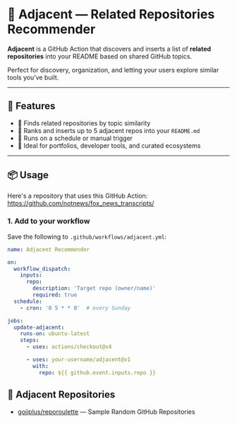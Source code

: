 # 🤝 Adjacent — Related Repositories Recommender

**Adjacent** is a GitHub Action that discovers and inserts a list of **related repositories** into your README based on shared GitHub topics.

Perfect for discovery, organization, and letting your users explore similar tools you’ve built.

---

## 🚀 Features

- 🔎 Finds related repositories by topic similarity
- 🧠 Ranks and inserts up to 5 adjacent repos into your `README.md`
- 🔄 Runs on a schedule or manual trigger
- 💬 Ideal for portfolios, developer tools, and curated ecosystems

---

## 📦 Usage

Here's a repository that uses this GitHub Action: https://github.com/notnews/fox_news_transcripts/

### 1. **Add to your workflow**

Save the following to `.github/workflows/adjacent.yml`:

```yaml
name: Adjacent Recommender

on:
  workflow_dispatch:
    inputs:
      repo:
        description: 'Target repo (owner/name)'
        required: true
  schedule:
    - cron: '0 5 * * 0'  # every Sunday

jobs:
  update-adjacent:
    runs-on: ubuntu-latest
    steps:
      - uses: actions/checkout@v4

      - uses: your-username/adjacent@v1
        with:
          repo: ${{ github.event.inputs.repo }}

```

## 🔗 Adjacent Repositories

- [gojiplus/reporoulette](https://github.com/gojiplus/reporoulette) — Sample Random GitHub Repositories
